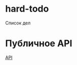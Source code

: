 # hard-todo
Список дел
# Публичное API
[API](https://documenter.getpostman.com/view/8858534/SW7dX7JG#97c7e1ce-0a37-4d6d-89af-aba8f34f1f4c)
